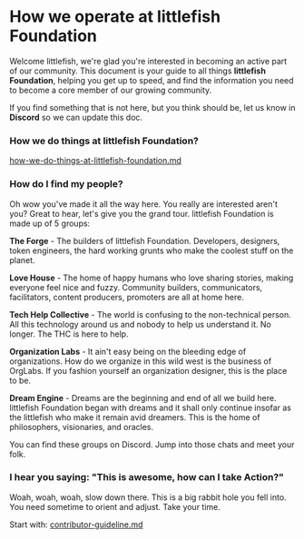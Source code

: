 # How we operate at littlefish Foundation

Welcome littlefish, we're glad you're interested in becoming an active part of our community. This document is your guide to all things **littlefish Foundation**, helping you get up to speed, and find the information you need to become a core member of our growing community.

If you find something that is not here, but you think should be, let us know in **Discord** so we can update this doc.

### How we do things at littlefish Foundation?

[how-we-do-things-at-littlefish-foundation.md](how-we-do-things-at-littlefish-foundation.md "mention")

### How do I find my people?

Oh wow you've made it all the way here. You really are interested aren't you? Great to hear, let's give you the grand tour. littlefish Foundation is made up of 5 groups:

**The Forge** - The builders of littlefish Foundation. Developers, designers, token engineers, the hard working grunts who make the coolest stuff on the planet.

**Love House** - The home of happy humans who love sharing stories, making everyone feel nice and fuzzy. Community builders, communicators, facilitators, content producers, promoters are all at home here.

**Tech Help Collective** - The world is confusing to the non-technical person. All this technology around us and nobody to help us understand it. No longer. The THC is here to help.

**Organization Labs** - It ain't easy being on the bleeding edge of organizations. How do we organize in this wild west is the business of OrgLabs. If you fashion yourself an organization designer, this is the place to be.

**Dream Engine** - Dreams are the beginning and end of all we build here. littlefish Foundation began with dreams and it shall only continue insofar as the littlefish who make it remain avid dreamers. This is the home of philosophers, visionaries, and oracles.

You can find these groups on Discord. Jump into those chats and meet your folk.

### I hear you saying: "This is awesome, how can I take Action?"

Woah, woah, woah, slow down there. This is a big rabbit hole you fell into. You need sometime to orient and adjust. Take your time.

Start with: [contributor-guideline.md](contributor-guideline.md "mention")

